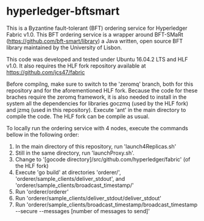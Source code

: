 # hyperledger-bftsmart

This is a Byzantine fault-tolerant (BFT) ordering service for Hyperledger Fabric v1.0. This BFT ordering service is a wrapper around BFT-SMaRt (https://github.com/bft-smart/library) a Java written, open source BFT library maintained by the University of Lisbon.

This code was developed and tested under Ubuntu 16.04.2 LTS and HLF v1.0. It also requires the HLF fork repository available at https://github.com/jcs47/fabric

Before compilng, make sure to switch to the 'zeromq' branch, both for this repository and for the aforementioned HLF fork. Because the code for these braches require the zeromq framework, it is also needed to install in the system all the dependencies for libraries goczmq (used by the HLF fork) and jzmq (used in this repository). Execute 'ant' in the main directory to compile the code. The HLF fork can be compile as usual.

To locally run the ordering service with 4 nodes, execute the commands bellow in the following order:

1) In the main directory of this repository, run 'launch4Replicas.sh'
2) Still in the same directory, run 'launchProxy.sh'.
3) Change to '[gocode directory]/src/github.com/hyperledger/fabric' (of the HLF fork)
4) Execute 'go build'  at directories 'orderer/', 'orderer/sample_clients/deliver_stdout', and 'orderer/sample_clients/broadcast_timestamp/'
5) Run 'orderer/orderer'
6) Run 'orderer/sample_clients/deliver_stdout/deliver_stdout'
7) Run 'orderer/sample_clients/broadcast_timestamp/broadcast_timestamp --secure --messages [number of messages to send]'

